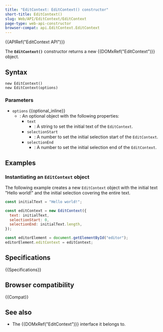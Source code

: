 ```yaml
---
title: "EditContext: EditContext() constructor"
short-title: EditContext()
slug: Web/API/EditContext/EditContext
page-type: web-api-constructor
browser-compat: api.EditContext.EditContext
---
```


{{APIRef("EditContext API")}}

The **`EditContext()`** constructor returns a new {{DOMxRef("EditContext")}} object.

## Syntax

```js-nolint
new EditContext()
new EditContext(options)
```

### Parameters

- `options` {{optional_inline}}
  - : An optional object with the following properties:
    - `text`
      - : A string to set the initial text of the `EditContext`.
    - `selectionStart`
      - : A number to set the initial selection start of the `EditContext`.
    - `selectionEnd`
      - : A number to set the initial selection end of the `EditContext`.

## Examples

### Instantiating an `EditContext` object

The following example creates a new `EditContext` object with the initial text "Hello world!" and the initial selection covering the entire text.

```js
const initialText = "Hello world!";

const editContext = new EditContext({
  text: initialText,
  selectionStart: 0,
  selectionEnd: initialText.length,
});

const editorElement = document.getElementById("editor");
editorElement.editContext = editContext;
```

## Specifications

{{Specifications}}

## Browser compatibility

{{Compat}}

## See also

- The {{DOMxRef("EditContext")}} interface it belongs to.
